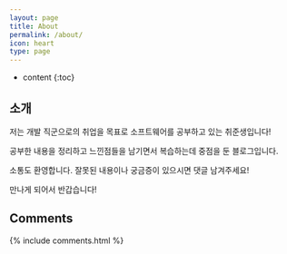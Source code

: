```yaml
---
layout: page
title: About
permalink: /about/
icon: heart
type: page
---
```


* content
{:toc}
## 소개

저는 개발 직군으로의 취업을 목표로 소프트웨어를 공부하고 있는 취준생입니다!

공부한 내용을 정리하고 느낀점들을 남기면서 복습하는데 중점을 둔 블로그입니다.

소통도 환영합니다. 잘못된 내용이나 궁금증이 있으시면 댓글 남겨주세요!

만나게 되어서 반갑습니다!



## Comments

{% include comments.html %}
